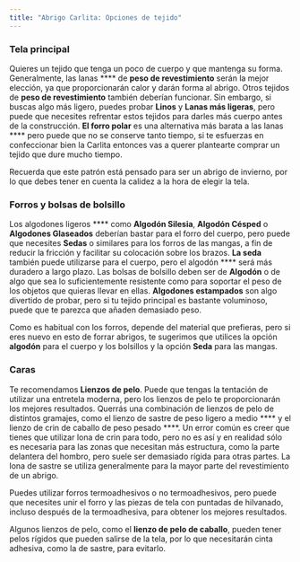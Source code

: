 ```yaml
---
title: "Abrigo Carlita: Opciones de tejido"
---
```


### Tela principal

Quieres un tejido que tenga un poco de cuerpo y que mantenga su forma. Generalmente, las lanas **** de **peso de revestimiento** serán la mejor elección, ya que proporcionarán calor y darán forma al abrigo. Otros tejidos de **peso de revestimiento** también deberían funcionar. Sin embargo, si buscas algo más ligero, puedes probar **Linos** y **Lanas más ligeras**, pero puede que necesites refrentar estos tejidos para darles más cuerpo antes de la construcción. **El forro polar** es una alternativa más barata a las lanas **** pero puede que no se conserve tanto tiempo, si te esfuerzas en confeccionar bien la Carlita entonces vas a querer plantearte comprar un tejido que dure mucho tiempo.

<Note>

Recuerda que este patrón está pensado para ser un abrigo de invierno, por lo que debes tener en cuenta la calidez a la hora de elegir la tela.

</Note>

### Forros y bolsas de bolsillo

Los algodones ligeros **** como **Algodón Silesia**, **Algodón Césped** o **Algodones Glaseados** deberían bastar para el forro del cuerpo, pero puede que necesites **Sedas** o similares para los forros de las mangas, a fin de reducir la fricción y facilitar su colocación sobre los brazos. **La seda** también puede utilizarse para el cuerpo, pero el algodón **** será más duradero a largo plazo. Las bolsas de bolsillo deben ser de **Algodón** o de algo que sea lo suficientemente resistente como para soportar el peso de los objetos que quieras llevar en ellas. **Algodones estampados** son algo divertido de probar, pero si tu tejido principal es bastante voluminoso, puede que te parezca que añaden demasiado peso.

<Tip>

Como es habitual con los forros, depende del material que prefieras, pero si eres nuevo en esto de forrar abrigos, te sugerimos que utilices la opción **algodón** para el cuerpo y los bolsillos y la opción **Seda** para las mangas.

</Tip>

### Caras

Te recomendamos **Lienzos de pelo**. Puede que tengas la tentación de utilizar una entretela moderna, pero los lienzos de pelo te proporcionarán los mejores resultados. Querrás una combinación de lienzos de pelo de distintos gramajes, como el lienzo de sastre de peso ligero a medio **** y el lienzo de crin de caballo de peso pesado ****. Un error común es creer que tienes que utilizar lona de crin para todo, pero no es así y en realidad sólo es necesaria para las zonas que necesitan más estructura, como la parte delantera del hombro, pero suele ser demasiado rígida para otras partes. La lona de sastre se utiliza generalmente para la mayor parte del revestimiento de un abrigo.

<Tip>

Puedes utilizar forros termoadhesivos o no termoadhesivos, pero puede que necesites unir el forro y las piezas de tela con puntadas de hilvanado, incluso después de la termoadhesiva, para obtener los mejores resultados.

</Tip>

<Note>

Algunos lienzos de pelo, como el **lienzo de pelo de caballo**, pueden tener pelos rígidos que pueden salirse de la tela, por lo que necesitarán cinta adhesiva, como la de sastre, para evitarlo.

</Note>
